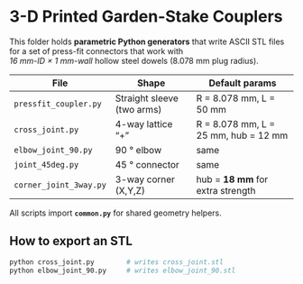 # 3-D Printed Garden-Stake Couplers

This folder holds **parametric Python generators** that write ASCII STL
files for a set of press-fit connectors that work with  
*16 mm-ID × 1 mm-wall* hollow steel dowels (8.078 mm plug radius).

| File | Shape | Default params |
|------|-------|----------------|
| `pressfit_coupler.py` | Straight sleeve (two arms) | R = 8.078 mm, L = 50 mm |
| `cross_joint.py` | 4-way lattice “+” | R = 8.078 mm, L = 25 mm, hub = 12 mm |
| `elbow_joint_90.py` | 90 ° elbow | same |
| `joint_45deg.py` | 45 ° connector | same |
| `corner_joint_3way.py` | 3-way corner (X,Y,Z) | hub = **18 mm** for extra strength |

All scripts import **`common.py`** for shared geometry helpers.

## How to export an STL

```bash
python cross_joint.py        # writes cross_joint.stl
python elbow_joint_90.py     # writes elbow_joint_90.stl